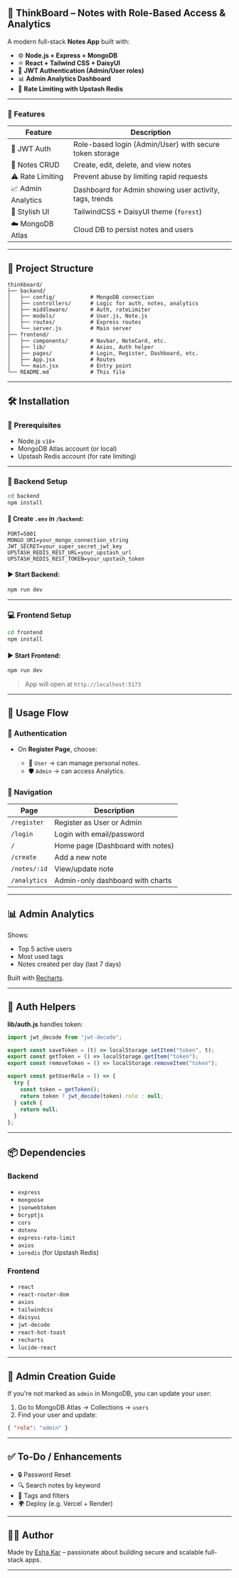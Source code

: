 ## 🧠 ThinkBoard – Notes with Role-Based Access & Analytics

A modern full-stack **Notes App** built with:

* ⚙️ **Node.js + Express + MongoDB**
* ⚛️ **React + Tailwind CSS + DaisyUI**
* 🔐 **JWT Authentication (Admin/User roles)**
* 📊 **Admin Analytics Dashboard**
* 🚦 **Rate Limiting with Upstash Redis**

---

### 🚀 Features

| Feature            | Description                                             |
| ------------------ | ------------------------------------------------------- |
| 🔐 JWT Auth        | Role-based login (Admin/User) with secure token storage |
| 📝 Notes CRUD      | Create, edit, delete, and view notes                    |
| ⚠️ Rate Limiting   | Prevent abuse by limiting rapid requests                |
| 📈 Admin Analytics | Dashboard for Admin showing user activity, tags, trends |
| 🎨 Stylish UI      | TailwindCSS + DaisyUI theme (`forest`)                  |
| ☁️ MongoDB Atlas   | Cloud DB to persist notes and users                     |

---

## 📁 Project Structure

```
thinkboard/
├── backend/
│   ├── config/           # MongoDB connection
│   ├── controllers/      # Logic for auth, notes, analytics
│   ├── middleware/       # Auth, rateLimiter
│   ├── models/           # User.js, Note.js
│   ├── routes/           # Express routes
│   └── server.js         # Main server
├── frontend/
│   ├── components/       # Navbar, NoteCard, etc.
│   ├── lib/              # Axios, Auth helper
│   ├── pages/            # Login, Register, Dashboard, etc.
│   ├── App.jsx           # Routes
│   └── main.jsx          # Entry point
└── README.md             # This file
```

---

## 🛠️ Installation

### 🧩 Prerequisites

* Node.js `v18+`
* MongoDB Atlas account (or local)
* Upstash Redis account (for rate limiting)

---

### 🔌 Backend Setup

```bash
cd backend
npm install
```

#### 🔐 Create `.env` in `/backend`:

```env
PORT=5001
MONGO_URI=your_mongo_connection_string
JWT_SECRET=your_super_secret_jwt_key
UPSTASH_REDIS_REST_URL=your_upstash_url
UPSTASH_REDIS_REST_TOKEN=your_upstash_token
```

#### ▶ Start Backend:

```bash
npm run dev
```

---

### 💻 Frontend Setup

```bash
cd frontend
npm install
```

#### ▶ Start Frontend:

```bash
npm run dev
```

> App will open at `http://localhost:5173`

---

## 🧪 Usage Flow

### 👤 Authentication

* On **Register Page**, choose:

  * 👤 `User` → can manage personal notes.
  * 🛡️ `Admin` → can access Analytics.

### 🧭 Navigation

| Page         | Description                      |
| ------------ | -------------------------------- |
| `/register`  | Register as User or Admin        |
| `/login`     | Login with email/password        |
| `/`          | Home page (Dashboard with notes) |
| `/create`    | Add a new note                   |
| `/notes/:id` | View/update note                 |
| `/analytics` | Admin-only dashboard with charts |

---

## 📊 Admin Analytics

Shows:

* Top 5 active users
* Most used tags
* Notes created per day (last 7 days)

Built with [Recharts](https://recharts.org/).

---

## 🔐 Auth Helpers

**lib/auth.js** handles token:

```js
import jwt_decode from "jwt-decode";

export const saveToken = (t) => localStorage.setItem("token", t);
export const getToken = () => localStorage.getItem("token");
export const removeToken = () => localStorage.removeItem("token");

export const getUserRole = () => {
  try {
    const token = getToken();
    return token ? jwt_decode(token).role : null;
  } catch {
    return null;
  }
};
```

---

## 📦 Dependencies

### Backend

* `express`
* `mongoose`
* `jsonwebtoken`
* `bcryptjs`
* `cors`
* `dotenv`
* `express-rate-limit`
* `axios`
* `ioredis` (for Upstash Redis)

### Frontend

* `react`
* `react-router-dom`
* `axios`
* `tailwindcss`
* `daisyui`
* `jwt-decode`
* `react-hot-toast`
* `recharts`
* `lucide-react`

---

## 👥 Admin Creation Guide

If you're not marked as `admin` in MongoDB, you can update your user:

1. Go to MongoDB Atlas → Collections → `users`
2. Find your user and update:

```json
{ "role": "admin" }
```

---

## ✅ To-Do / Enhancements

* 🔒 Password Reset
* 🔍 Search notes by keyword
* 📌 Tags and filters
* 🌍 Deploy (e.g. Vercel + Render)

---

## 🧑‍💻 Author

Made by [Esha Kar](https://github.com/eshakar001) – passionate about building secure and scalable full-stack apps.

---


